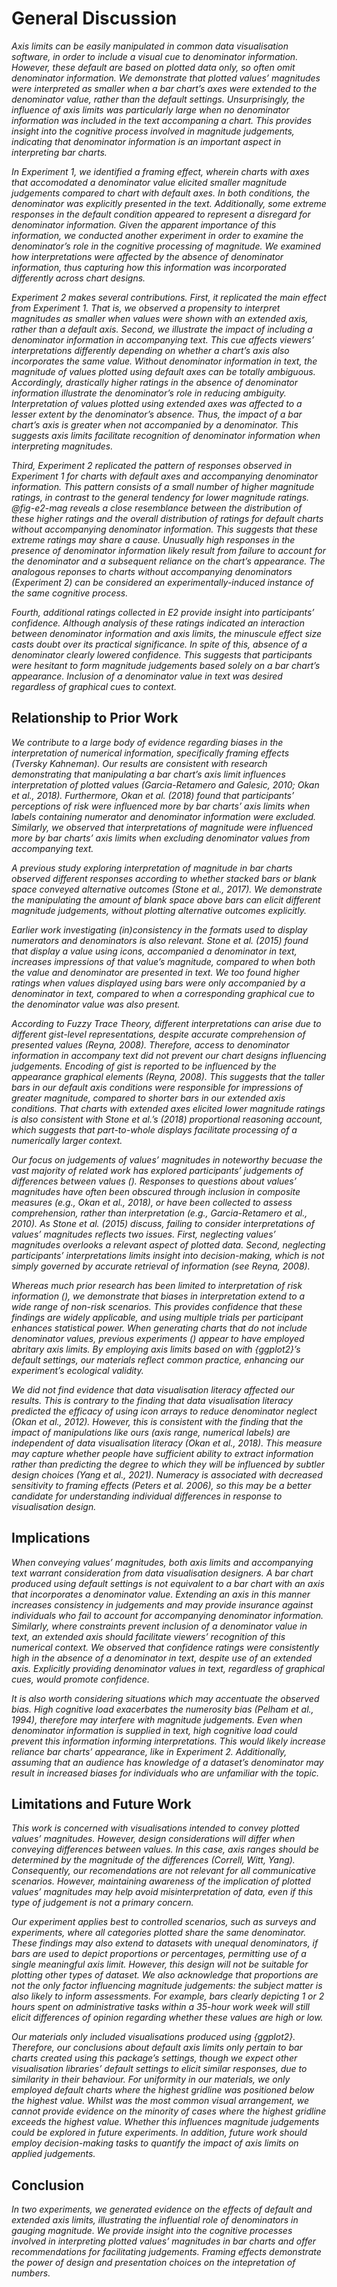 # General Discussion

*Axis limits can be easily manipulated in common data visualisation software, in order to include a visual cue to denominator information. However, these default are based on plotted data only, so often omit denominator information. We demonstrate that plotted values’ magnitudes were interpreted as smaller when a bar chart’s axes were extended to the denominator value, rather than the default settings. Unsurprisingly, the influence of axis limits was particularly large when no denominator information was included in the text accompaning a chart. This provides insight into the cognitive process involved in magnitude judgements, indicating that denominator information is an important aspect in interpreting bar charts.*

*In Experiment 1, we identified a framing effect, wherein charts with axes that accomodated a denominator value elicited smaller magnitude judgements compared to chart with default axes. In both conditions, the denominator was explicitly presented in the text. Additionally, some extreme responses in the default condition appeared to represent a disregard for denominator information. Given the apparent importance of this information, we conducted another experiment in order to examine the denominator’s role in the cognitive processing of magnitude. We examined how interpretations were affected by the absence of denominator information, thus capturing how this information was incorporated differently across chart designs.* 

*Experiment 2 makes several contributions. First, it replicated the main effect from Experiment 1. That is, we observed a propensity to interpret magnitudes as smaller when values were shown with an extended axis, rather than a default axis. Second, we illustrate the impact of including a denominator information in accompanying text. This cue affects viewers’ interpretations differently depending on whether a chart’s axis also incorporates the same value. Without denominator information in text, the magnitude of values plotted using default axes can be totally ambiguous. Accordingly, drastically higher ratings in the absence of denominator information illustrate the denominator’s role in reducing ambiguity.  Interpretation of values plotted using extended axes was affected to a lesser extent by the denominator’s absence. Thus, the impact of a bar chart’s axis is greater when not accompanied by a denominator. This suggests axis limits facilitate recognition of denominator information when interpreting magnitudes.*

*Third, Experiment 2 replicated the pattern of responses observed in Experiment 1 for charts with default axes and accompanying denominator information. This pattern consists of a small number of higher magnitude ratings, in contrast to the general tendency for lower magnitude ratings. @fig-e2-mag reveals a close resemblance between the distribution of these higher ratings and the overall distribution of ratings for default charts *without* accompanying denominator information. This suggests that these extreme ratings may share a cause. Unusually high responses in the presence of denominator information likely result from failure to account for the denominator and a subsequent reliance on the chart’s appearance. The analogous reponses to charts without accompanying denominators (Experiment 2) can be considered an experimentally-induced instance of the same cognitive process.*

*Fourth, additional ratings collected in E2 provide insight into participants’ confidence. Although analysis of these ratings indicated an interaction between denominator information and axis limits, the minuscule effect size casts doubt over its practical significance. In spite of this, absence of a denominator clearly lowered confidence. This suggests that participants were hesitant to form magnitude judgements based solely on a bar chart’s appearance. Inclusion of a denominator value in text was desired regardless of graphical cues to context.*

## Relationship to Prior Work

*We contribute to a large body of evidence regarding biases in the interpretation of numerical information, specifically *framing effects* (Tversky Kahneman). Our results are consistent with research demonstrating that manipulating a bar chart’s axis limit influences interpretation of plotted values (Garcia-Retamero and Galesic, 2010; Okan et al., 2018). Furthermore, Okan et al. (2018) found that participants’ perceptions of risk were influenced more by bar charts’ axis limits when labels containing numerator and denominator information were excluded. Similarly, we observed that interpretations of magnitude were influenced more by bar charts’ axis limits when excluding denominator values from accompanying text.*

*A previous study exploring interpretation of magnitude in bar charts observed different responses according to whether stacked bars or blank space conveyed alternative outcomes (Stone et al., 2017). We demonstrate the manipulating the amount of blank space above bars can elicit different magnitude judgements, without plotting alternative outcomes explicitly.*

*Earlier work investigating (in)consistency in the formats used to display numerators and denominators is also relevant. Stone et al. (2015) found that display a value using icons, accompanied a denominator in text, increases impressions of that value’s magnitude, compared to when both the value and denominator are presented in text. We too found higher ratings when values displayed using bars were only accompanied by a denominator in text, compared to when a corresponding graphical cue to the denominator value was also present.*

*According to Fuzzy Trace Theory, different interpretations can arise due to different gist-level representations, despite accurate comprehension of presented values (Reyna, 2008). Therefore, access to denominator information in accompany text did not prevent our chart designs influencing judgements. Encoding of gist is reported to be influenced by the appearance graphical elements (Reyna, 2008). This suggests that the taller bars in our default axis conditions were responsible for impressions of greater magnitude, compared to shorter bars in our extended axis conditions. That charts with extended axes elicited lower magnitude ratings is also consistent with Stone et al.’s (2018) proportional reasoning account, which suggests that part-to-whole displays facilitate processing of a numerically larger context.*

*Our focus on judgements of values’ magnitudes in noteworthy becuase the vast majority of related work has explored participants’ judgements of *differences between* values (). Responses to questions about values’ magnitudes have often been obscured through inclusion in composite measures (e.g., Okan et al., 2018), or have been collected to assess comprehension, rather than interpretation (e.g., Garcia-Retamero et al., 2010). As Stone et al. (2015) discuss, failing to consider interpretations of values’ magnitudes reflects two issues. First, neglecting values’ magnitudes overlooks a relevant aspect of plotted data. Second, neglecting participants’ *interpretations* limits insight into decision-making, which is not simply governed by accurate retrieval of information (see Reyna, 2008).*

*Whereas much prior research has been limited to interpretation of risk information (), we demonstrate that biases in interpretation extend to a wide range of non-risk scenarios. This provides confidence that these findings are widely applicable, and using *multiple* trials per participant enhances statistical power. When generating charts that do not include denominator values, previous experiments () appear to have employed abritary axis limits. By employing axis limits based on with {ggplot2}’s default settings, our materials reflect common practice, enhancing our experiment’s ecological validity.*

*We did not find evidence that data visualisation literacy affected our results. This is contrary to the finding that data visualisation literacy predicted the efficacy of using icon arrays to reduce denominator neglect (Okan et al., 2012). However, this is consistent with the finding that the impact of manipulations like ours (axis range, numerical labels) are independent of data visualisation literacy (Okan et al., 2018). This measure may capture whether people have sufficient ability to extract information rather than predicting the degree to which they will be influenced by subtler design choices (Yang et al., 2021). Numeracy is associated with decreased sensitivity to framing effects (Peters et al. 2006), so this may be a better candidate for understanding individual differences in response to visualisation design.*

## Implications

*When conveying values’ magnitudes, both axis limits and accompanying text warrant consideration from data visualisation designers. A bar chart produced using default settings is not equivalent to a bar chart with an axis that incorporates a denominator value. Extending an axis in this manner increases consistency in judgements and may provide insurance against individuals who fail to account for accompanying denominator information. Similarly, where constraints prevent inclusion of a denominator value in text, an extended axis should facilitate viewers’ recognition of this numerical context. We observed that confidence ratings were consistently high in the absence of a denominator in text, despite use of an extended axis. Explicitly providing denominator values in text, regardless of graphical cues, would promote confidence.*

*It is also worth considering situations which may accentuate the observed bias. High cognitive load exacerbates the numerosity bias (Pelham et al., 1994), therefore may interfere with magnitude judgements. Even when denominator information is supplied in text, high cognitive load could prevent this information informing interpretations. This would likely increase reliance bar charts’ appearance, like in Experiment 2. Additionally, assuming that an audience has knowledge of a dataset’s denominator may result in increased biases for individuals who are unfamiliar with the topic.*

## Limitations and Future Work

*This work is concerned with visualisations intended to convey plotted values’ magnitudes. However, design considerations will differ when conveying *differences* between values. In this case, axis ranges should be determined by the magnitude of the differences (Correll, Witt, Yang). Consequently, our recomendations are not relevant for all communicative scenarios. However, maintaining awareness of the implication of plotted values’ magnitudes may help avoid misinterpretation of data, even if this type of judgement is not a primary concern.*

*Our experiment applies best to controlled scenarios, such as surveys and experiments, where all categories plotted share the same denominator. These findings may also extend to datasets with unequal denominators, if bars are used to depict proportions or percentages, permitting use of a single meaningful axis limit. However, this design will not be suitable for plotting other types of dataset. We also acknowledge that proportions are not the only factor influencing magnitude judgements: the subject matter is also likely to inform assessments. For example, bars clearly depicting 1 or 2 hours spent on administrative tasks within a 35-hour work week will still elicit differences of opinion regarding whether these values are high or low.*

*Our materials only included visualisations produced using {ggplot2}. Therefore, our conclusions about default axis limits only pertain to bar charts created using this package’s settings, though we expect other visualisation libraries’ default settings to elicit similar responses, due to similarity in their behaviour. For uniformity in our materials, we only employed default charts where the highest gridline was positioned below the highest value. Whilst was the most common visual arrangement, we cannot provide evidence on the minority of cases where the highest gridline exceeds the highest value. Whether this influences magnitude judgements could be explored in future experiments. In addition, future work should employ decision-making tasks to quantify the impact of axis limits on applied judgements.*

## Conclusion

*In two experiments, we generated evidence on the effects of default and extended axis limits, illustrating the influential role of denominators in gauging magnitude. We provide insight into the cognitive processes involved in interpreting plotted values’ magnitudes in bar charts and offer recommendations for facilitating judgements. Framing effects demonstrate the power of design and presentation choices on the intepretation of numbers.*






